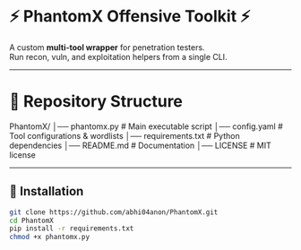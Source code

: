 # ⚡ PhantomX Offensive Toolkit ⚡

A custom **multi-tool wrapper** for penetration testers.  
Run recon, vuln, and exploitation helpers from a single CLI.

---

# 📂 Repository Structure
PhantomX/
│── phantomx.py          # Main executable script
│── config.yaml       # Tool configurations & wordlists
│── requirements.txt  # Python dependencies
│── README.md         # Documentation
│── LICENSE           # MIT license

---
## 🚀 Installation
```bash
git clone https://github.com/abhi04anon/PhantomX.git
cd PhantomX
pip install -r requirements.txt
chmod +x phantomx.py

